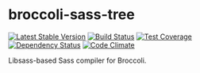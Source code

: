 broccoli-sass-tree
==================

[![Latest Stable Version](https://img.shields.io/npm/v/broccoli-sass-tree.svg)](https://www.npmjs.com/package/broccoli-sass-tree)
[![Build Status](https://img.shields.io/travis/amercier/broccoli-sass-tree/master.svg)](https://travis-ci.org/amercier/broccoli-sass-tree)
[![Test Coverage](https://img.shields.io/codecov/c/github/amercier/broccoli-sass-tree/master.svg)](https://codecov.io/github/amercier/broccoli-sass-tree?branch=master)
[![Dependency Status](https://gemnasium.com/amercier/broccoli-sass-tree.svg)](https://gemnasium.com/amercier/broccoli-sass-tree)
[![Code Climate](https://img.shields.io/codeclimate/github/amercier/broccoli-sass-tree.svg)](https://codeclimate.com/github/amercier/broccoli-sass-tree)

Libsass-based Sass compiler for Broccoli.
